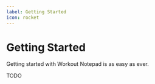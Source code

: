 ```yaml
---
label: Getting Started
icon: rocket
---
```


# Getting Started

Getting started with Workout Notepad is as easy as ever.

TODO